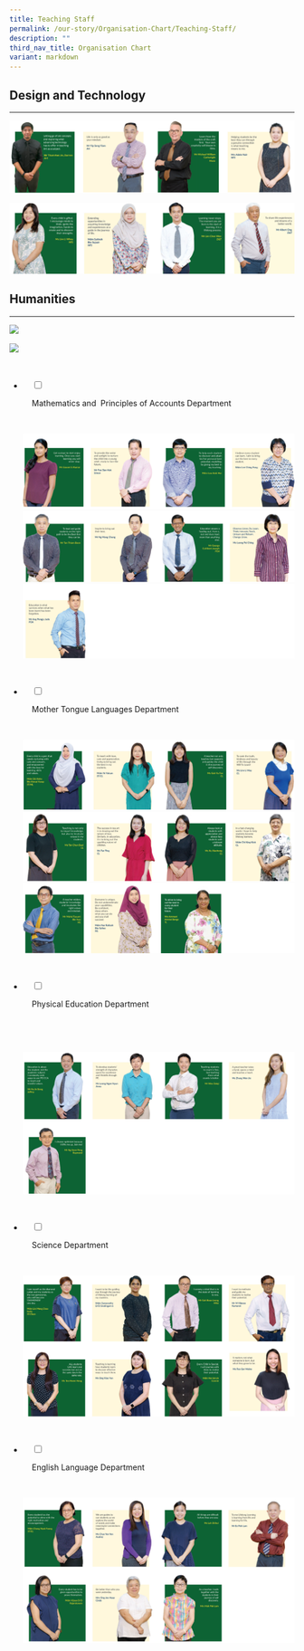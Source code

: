 ```yaml
---
title: Teaching Staff
permalink: /our-story/Organisation-Chart/Teaching-Staff/
description: ""
third_nav_title: Organisation Chart
variant: markdown
---
```

## Design and Technology
---

![](/images/Our%20Story/Organisation%20Chart/Teaching%20Staff/Design%20and%20Enterprise%20Dpt/DnT_Nov2023_R1.PNG)

![](/images/Our%20Story/Organisation%20Chart/Teaching%20Staff/Design%20and%20Enterprise%20Dpt/DnT_Nov2023_R2.png)

## Humanities
---

![](/images/Our%20Story/Organisation%20Chart/Teaching%20Staff/Design%20and%20Enterprise%20Dpt/Hum_Nov2023_R1.png)

![](/images/Our%20Story/Organisation%20Chart/Teaching%20Staff/Design%20and%20Enterprise%20Dpt/Hum_Nov2023_R2.png)

<ul class="jekyllcodex_accordion">

&nbsp;&nbsp;
	
	
<li>

&nbsp;&nbsp;&nbsp;&nbsp;<input type="checkbox" id="accordion3">

&nbsp;&nbsp;&nbsp;&nbsp;<label for="accordion3">Mathematics&nbsp;and&nbsp; Principles&nbsp;of&nbsp;Accounts Department</label>

&nbsp;&nbsp;&nbsp;&nbsp;<div>

<p> 			
<img style="width:100%;height:50%" src="/images/Our%20Story/Organisation%20Chart/Teaching%20Staff/Mathematics%20and%20%20POA%20Dpt/M1NEW.png">
<img style="width:100%;height:50%" src="/images/Our%20Story/Organisation%20Chart/Teaching%20Staff/Mathematics%20and%20%20POA%20Dpt/M2NEW.png">
	<img style="width:100%;height:50%" src="/images/Our%20Story/Organisation%20Chart/Teaching%20Staff/Mathematics%20and%20%20POA%20Dpt/M3NEW.png">
</p>

&nbsp;&nbsp;&nbsp;&nbsp;</div>

</li>
	
<li>

&nbsp;&nbsp;&nbsp;&nbsp;<input type="checkbox" id="accordion4">

&nbsp;&nbsp;&nbsp;&nbsp;<label for="accordion4">Mother&nbsp;Tongue&nbsp;Languages&nbsp;Department</label>

&nbsp;&nbsp;&nbsp;&nbsp;<div>

<p>
<img style="width:100%;height:50%" src="/images/Our%20Story/Organisation%20Chart/Teaching%20Staff/MTL%20Department/M1NEW.png">
<img style="width:100%;height:50%" src="/images/Our%20Story/Organisation%20Chart/Teaching%20Staff/MTL%20Department/M2NEW.png">
	<img style="width:100%;height:50%" src="/images/Our%20Story/Organisation%20Chart/Teaching%20Staff/MTL%20Department/M3NEW.png">
</p>

&nbsp;&nbsp;</div>

</li>
	
<li>

&nbsp;&nbsp;&nbsp;&nbsp;<input type="checkbox" id="accordion5">

&nbsp;&nbsp;&nbsp;&nbsp;<label for="accordion5">Physical&nbsp;Education&nbsp;Department</label>

&nbsp;&nbsp;&nbsp;&nbsp;<div>

&nbsp;&nbsp;&nbsp;&nbsp;<p>	<img style="width:100%;height:50%" src="/images/Our%20Story/Organisation%20Chart/Teaching%20Staff/Physical%20Education%20Department/P1NEW.png"> 
			</p>

&nbsp;&nbsp;&nbsp;&nbsp;</div>

</li>
	
<li>

&nbsp;&nbsp;&nbsp;&nbsp;<input type="checkbox" id="accordion6">

&nbsp;&nbsp;&nbsp;&nbsp;<label for="accordion6">Science&nbsp;Department</label>

&nbsp;&nbsp;&nbsp;&nbsp;<div>

<p>
<img style="width:100%;height:50%" src="/images/Our%20Story/Organisation%20Chart/Teaching%20Staff/Science%20Department/S1NEW.png">
			</p>

&nbsp;&nbsp;&nbsp;&nbsp;</div>

</li>
	
<li>

&nbsp;&nbsp;&nbsp;&nbsp;<input type="checkbox" id="accordion7">

&nbsp;&nbsp;&nbsp;&nbsp;<label for="accordion7">English&nbsp;Language&nbsp;Department</label>

&nbsp;&nbsp;&nbsp;&nbsp;<div>

<p> 
<img style="width:100%;height:50%" src="/images/Our%20Story/Organisation%20Chart/Teaching%20Staff/English%20Language%20Department/E1NEW.png">
</p>

&nbsp;&nbsp;&nbsp;&nbsp;</div>

</li>
	
	

	
</ul>